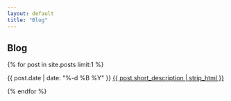 ```yaml
---
layout: default
title: "Blog"
---
```


## Blog

{% for post in site.posts limit:1 %}

{{ post.date | date: "%-d %B %Y" }}
[{{ post.short_description | strip_html }}]({{post.url}})

{% endfor %}